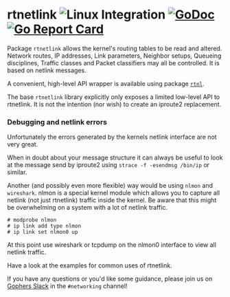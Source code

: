 rtnetlink ![Linux Integration](https://github.com/jsimonetti/rtnetlink/workflows/Go/badge.svg) [![GoDoc](https://godoc.org/github.com/jsimonetti/rtnetlink?status.svg)](https://pkg.go.dev/github.com/jsimonetti/rtnetlink/v2) [![Go Report Card](https://goreportcard.com/badge/github.com/jsimonetti/rtnetlink)](https://goreportcard.com/report/github.com/jsimonetti/rtnetlink)
=======

Package `rtnetlink` allows the kernel's routing tables to be read and
altered. Network routes, IP addresses, Link parameters, Neighbor setups,
Queueing disciplines, Traffic classes and Packet classifiers may all be
controlled. It is based on netlink messages.

A convenient, high-level API wrapper is available using package
[`rtnl`](https://godoc.org/github.com/jsimonetti/rtnetlink/rtnl).

The base `rtnetlink` library explicitly only exposes a limited low-level API to
rtnetlink. It is not the intention (nor wish) to create an iproute2
replacement.

### Debugging and netlink errors
Unfortunately the errors generated by the kernels netlink interface are
not very great.

When in doubt about your message structure it can always be useful to
look at the message send by iproute2 using `strace -f -esendmsg /bin/ip`
or similar.

Another (and possibly even more flexible) way would be using `nlmon` and
`wireshark`. nlmon is a special kernel module which allows you to
capture all netlink (not just rtnetlink) traffic inside the kernel. Be
aware that this might be overwhelming on a system with a lot of netlink
traffic.

```
# modprobe nlmon
# ip link add type nlmon
# ip link set nlmon0 up
```

At this point use wireshark or tcpdump on the nlmon0 interface to view
all netlink traffic.

Have a look at the examples for common uses of rtnetlink.

If you have any questions or you'd like some guidance, please join us on
[Gophers Slack](https://invite.slack.golangbridge.org) in the `#networking`
channel!
